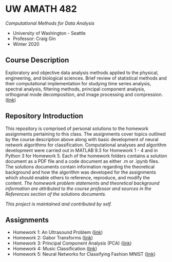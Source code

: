# UW AMATH 482
*Computational Methods for Data Analysis* 
- University of Washington - Seattle
- Professor: Craig Gin  
- Winter 2020

## Course Description
Exploratory and objective data analysis methods applied to the physical, engineering, and biological sciences. Brief review of statistical methods and their computational implementation for studying time series analysis, spectral analysis, filtering methods, principal component analysis, orthogonal mode decomposition, and image processing and compression. ([link][6])

## Repository Introduction
This repository is comprised of personal solutions to the homework assignments pertaining to this class. The assignments cover topics outlined by the course description above along with basic development of neural network algorithms for classification. Computational analyses and algorithm development were carried out in MATLAB 9.3 for Homework 1 - 4 and in Python 3 for Homework 5. Each of the homework folders contains a solution document as a PDF file and a code document as either .m or .ipynb files. The solutions documents contain information regarding the theoretical background and how the algorithm was developed for the assignments which should enable others to reference, reproduce, and modify the content. *The homework problem statements and theoretical background information are attributed to the course professor and sources in the References section of the solutions documents.*

*This project is maintained and contributed by self.*

## Assignments

- Homework 1: An Ultrasound Problem ([link][1])
- Homework 2: Gabor Transforms ([link][2])
- Homework 3: Principal Component Analysis (PCA) ([link][3])
- Homework 4: Music Classification ([link][4])
- Homework 5: Neural Networks for Classifying Fashion MNIST ([link][5])

[1]: HW1/
[2]: HW2/
[3]: HW3/
[4]: HW4/
[5]: HW5/
[6]: https://www.washington.edu/students/crscat/appmath.html
